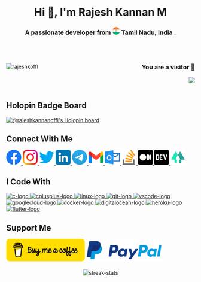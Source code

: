 <h1 align="center"> Hi 👋, I'm Rajesh Kannan M </h1>
<h3 align="center"> A passionate developer from <img src="./images/png/india.png" width="20" /> <b> Tamil Nadu, India </b>. </h3>

<br></br>

<div align="left"> <a href="https://twitter.com/rajeshkoffl" target="blank">
  <img align="left" src="https://img.shields.io/twitter/follow/rajeshkoffl?logo=twitter&style=for-the-badge" alt="rajeshkoffl"/> </a>
  <a> <h3 align="right"> You are a visitor 👀 </h3>
    <img align="right" src="https://profile-counter.glitch.me/r/count.svg?"/> </a>
</div>

<br> </br>

## Holopin Badge Board
[![@rajeshkannanoffl's Holopin board](https://holopin.me/rajeshkannanoffl)](https://holopin.io/@rajeshkannanoffl)

## Connect With Me
<div align="left">
  <a href="https://facebook.com/rajeshkannanoffl" target="_blank"> <img src="./images/png/facebook.png" width="40" height="40" alt="facebook-logo"/> </a>
  <a href="https://instagram.com/rajeshkannanoffl" target="_blank"> <img src="./images/png/instagram.png" width="40" height="40" alt="instagram-logo"/> </a>
  <a href="https://twitter.com/rajeshkoffl" target="_blank"> <img src="./images/png/twitter.png" width="40" height="40" alt="twitter-logo"/> </a>
  <a href="https://linkedin.com/in/rajeshkannanoffl" target="_blank"> <img src="./images/png/linkedin.png" width="40" height="40" alt="linkedin-logo"/> </a>
  <a href="https://telegram.dog/rajeshkannanoffl" target="_blank"> <img src="./images/png/telegram.png" width="40" height="40" alt="telegram-logo"/> </a>
  <a href="mailto:rajeshkannan.offl@gmail.com" target="_blank"> <img src="./images/png/gmail.png" width="40" height="40" alt="gmail-logo"/> </a>
  <a href="mailto:rajeshkannanoffl@outlook.com" target="_blank"> <img src="./images/png/outlook.png" width="40" height="40" alt="microsoft-outlook-logo"/> </a>
  <a href="https://stackoverflow.com/users/19619643" target="_blank"> <img src="./images/png/stack-overflow.png" width="40" height="40" alt="stackoverflow-logo"/> </a>
  <a href="https://medium.com/@rajeshkannanoffl" target="_blank"> <img src="./images/png/medium.png" width="40" height="40" alt="medium-logo"/> </a>
  <a href="https://dev.to/rajeshkannanoffl" target="_blank"> <img src="./images/png/dev.png" width="40" height="40" alt="devto-logo"/> </a>
  <a href="https://linktr.ee/rajeshkannanoffl" target="_blank"> <img src="./images/png/linktree.png" width="40" height="40" alt="linktree-logo"/> </a>
</div>

## I Code With
<div align="left">
  <a href="https://www.cprogramming.com/" target="_blank">
    <img src="https://cdn.jsdelivr.net/gh/devicons/devicon/icons/c/c-original.svg" height="40" width="52" alt="c-logo"/> </a>
  <a href="https://cplusplus.com" target="_blank">
    <img src="https://cdn.jsdelivr.net/gh/devicons/devicon/icons/cplusplus/cplusplus-original.svg" height="40" width="52" alt="cplusplus-logo"/> </a>
  <a href="https://kernel.org/" target="_blank">
    <img src="https://cdn.jsdelivr.net/gh/devicons/devicon/icons/linux/linux-original.svg" height="40" width="52" alt="linux-logo"/> </a>
  <a href="https://git-scm.com/" target="_blank">
    <img src="https://cdn.jsdelivr.net/gh/devicons/devicon/icons/git/git-original.svg" height="40" width="52" alt="git-logo"/> </a>
  <a href="https://code.visualstudio.com/" target="_blank">
    <img src="https://cdn.jsdelivr.net/gh/devicons/devicon/icons/vscode/vscode-original.svg" height="40" width="52" alt="vscode-logo"/> </a>
  <a href="https://cloud.google.com/" target="_blank">
    <img src="https://cdn.jsdelivr.net/gh/devicons/devicon/icons/googlecloud/googlecloud-original.svg" height="40" width="52" alt="googlecloud-logo"/> </a>
  <a href="https://www.docker.com/" target="_blank">
    <img src="https://cdn.jsdelivr.net/gh/devicons/devicon/icons/docker/docker-original.svg" height="40" width="52" alt="docker-logo"/> </a>
  <a href="https://www.digitalocean.com/" target="_blank">
    <img src="https://cdn.jsdelivr.net/gh/devicons/devicon/icons/digitalocean/digitalocean-original.svg" height="40" width="52" alt="digitalocean-logo"/> </a>
  <a href="https://heroku.com" target="_blank">
    <img src="https://cdn.jsdelivr.net/gh/devicons/devicon/icons/heroku/heroku-original.svg" height="40" width="52" alt="heroku-logo"/> </a>
  <a href="https://flutter.dev/" target="_blank">
    <img src="https://cdn.jsdelivr.net/gh/devicons/devicon/icons/flutter/flutter-original.svg" height="40" width="52" alt="flutter-logo"/> </a>
</div>

## Support Me
<div align="left">
  <a href="https://www.buymeacoffee.com/rajeshkannanm"> <img align="left" src="./images/png/buy-me-a-coffee.png" height="60" width="210" alt="buymeacofee-logo"/> </a>
  <a href="https://www.paypal.me/rajeshkannanoffl"> <img align="left" src="./images/png/paypal.png" height="60" width="210" alt="paypal-logo"/> </a>
</div>

<br> </br> <br> </br>

<div align="center"> <img src="https://github-readme-streak-stats.herokuapp.com/?user=rajeshkannanoffl&" alt="streak-stats"/> </div>

